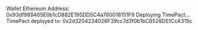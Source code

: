 Wallet Ethereum Address: 0x93df989465E0b1cD882E195DD5C4a760018151F9
Deploying TimePact...
TimePact deployed to: 0x2d3204234028F39cc7d3f0b1bC8528D51CcA315c

